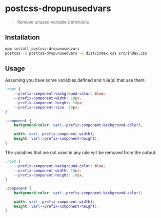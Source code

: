 # postcss-dropunusedvars

> Remove unused variable definitions

## Installation

```sh
npm install postcss-dropunusedvars
postcss -u postcss-dropunusedvars -o dist/index.css src/index.css
```

## Usage

Assuming you have some variables defined and rule(s) that use them:

```css
:root {
    --prefix-component-background-color: blue;
    --prefix-component-width: 10px;
    --prefix-component-height: 10px;
    --prefix-component-size: 10px;
}

.component {
    background-color: var(--prefix-component-background-color);

    width: var(--prefix-component-width);
    height: var(--prefix-component-height);
}
```

The variables that are not used in any rule will be removed from the output:

```css
:root {
    --prefix-component-background-color: blue;
    --prefix-component-width: 10px;
    --prefix-component-height: 10px;
}

.component {
    background-color: var(--prefix-component-background-color);

    width: var(--prefix-component-width);
    height: var(--prefix-component-height);
}
```
